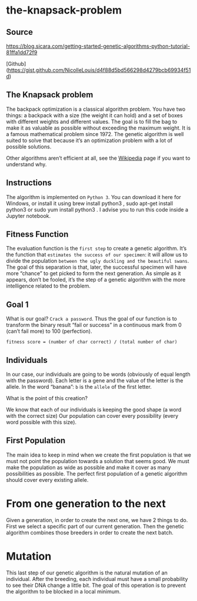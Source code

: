 # the-knapsack-problem

## Source
https://blog.sicara.com/getting-started-genetic-algorithms-python-tutorial-81ffa1dd72f9

[Github] (https://gist.github.com/NicolleLouis/d4f88d5bd566298d4279bcb69934f51d)

## The Knapsack problem
The backpack optimization is a classical algorithm problem. You have two things: a backpack with a size (the weight it can hold) and a set of boxes with different weights and different values. The goal is to fill the bag to make it as valuable as possible without exceeding the maximum weight. It is a famous mathematical problem since 1972. The genetic algorithm is well suited to solve that because it’s an optimization problem with a lot of possible solutions.

Other algorithms aren’t efficient at all, see the [Wikipedia](https://en.wikipedia.org/wiki/Karp%27s_21_NP-complete_problems) page if you want to understand why.

## Instructions
The algorithm is implemented on `Python 3`. You can download it here for Windows, or install it using brew install python3 , sudo apt-get install python3 or sudo yum install python3 . I advise you to run this code inside a Jupyter notebook.

## Fitness Function
The evaluation function is the `first step` to create a genetic algorithm. It’s the function that `estimates the success of our specimen`: it will allow us to divide the population `between the ugly duckling and the beautiful swans`. The goal of this separation is that, later, the successful specimen will have more “chance” to get picked to form the next generation. As simple as it appears, don’t be fooled, it’s the step of a genetic algorithm with the more intelligence related to the problem.

## Goal 1
What is our goal? `Crack a password`. Thus the goal of our function is to transform the binary result “fail or success” in a continuous mark from 0 (can’t fail more) to 100 (perfection).

```
fitness score = (number of char correct) / (total number of char)
```

## Individuals

In our case, our individuals are going to be words (obviously of equal length with the password). Each letter is a gene and the value of the letter is the allele. In the word “banana”: `b` is the `allele` of the first letter.

What is the point of this creation?

We know that each of our individuals is keeping the good shape (a word with the correct size)
Our population can cover every possibility (every word possible with this size).

## First Population
The main idea to keep in mind when we create the first population is that we must not point the population towards a solution that seems good. We must make the population as wide as possible and make it cover as many possibilities as possible. The perfect first population of a genetic algorithm should cover every existing allele.

# From one generation to the next
Given a generation, in order to create the next one, we have 2 things to do. First we select a specific part of our current generation. Then the genetic algorithm combines those breeders in order to create the next batch.

# Mutation
This last step of our genetic algorithm is the natural mutation of an individual. After the breeding, each individual must have a small probability to see their DNA change a little bit. The goal of this operation is to prevent the algorithm to be blocked in a local minimum.
